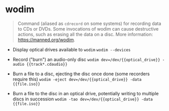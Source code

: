 # wodim
> Command (aliased as `cdrecord` on some systems) for recording data to CDs or DVDs.
> Some invocations of wodim can cause destructive actions, such as erasing all the data on a disc.
> More information: <https://manned.org/wodim>.

- Display optical drives available to `wodim`
`wodim --devices`

- Record ("burn") an audio-only disc
`wodim dev=/dev/{{optical_drive}} -audio {{track*.cdaudio}}`

- Burn a file to a disc, ejecting the disc once done (some recorders require this)
`wodim -eject dev=/dev/{{optical_drive}} -data {{file.iso}}`

- Burn a file to the disc in an optical drive, potentially writing to multiple discs in succession
`wodim -tao dev=/dev/{{optical_drive}} -data {{file.iso}}`
